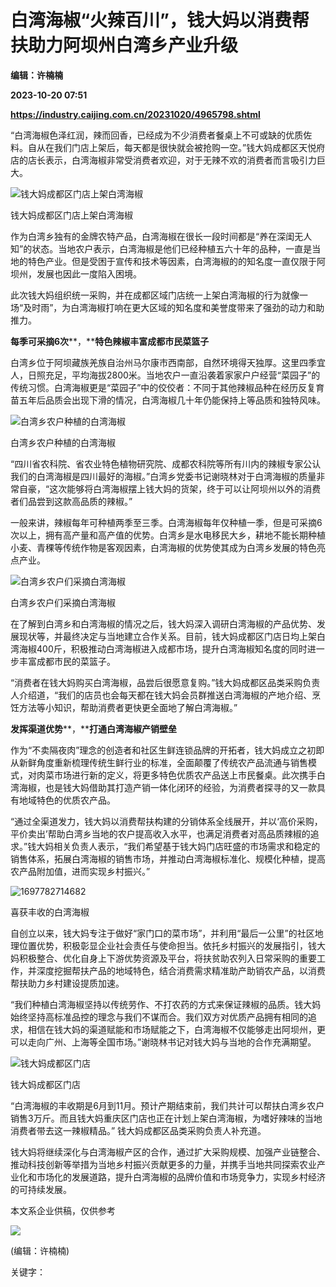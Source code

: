 # 白湾海椒“火辣百川”，钱大妈以消费帮扶助力阿坝州白湾乡产业升级
**编辑：许楠楠**

**2023-10-20 07:51**

**https://industry.caijing.com.cn/20231020/4965798.shtml**

“白湾海椒色泽红润，辣而回香，已经成为不少消费者餐桌上不可或缺的优质佐料。自从在我们门店上架后，每天都是很快就会被抢购一空。”钱大妈成都区天悦府店的店长表示，白湾海椒非常受消费者欢迎，对于无辣不欢的消费者而言吸引力巨大。

![钱大妈成都区门店上架白湾海椒](https://tx1.cdn.caijing.com.cn/2023/1020/1697782602678.jpg)

钱大妈成都区门店上架白湾海椒

作为白湾乡独有的金牌农特产品，白湾海椒在很长一段时间都是“养在深闺无人知”的状态。当地农户表示，白湾海椒是他们已经种植五六十年的品种，一直是当地的特色产业。但是受困于宣传和技术等因素，白湾海椒的的知名度一直仅限于阿坝州，发展也因此一度陷入困境。

此次钱大妈组织统一采购，并在成都区域门店统一上架白湾海椒的行为就像一场“及时雨”，为白湾海椒打响在更大区域的知名度和美誉度带来了强劲的动力和助推力。

**每季可采摘6次****，****特色辣椒丰富成都市民菜篮子**

白湾乡位于阿坝藏族羌族自治州马尔康市西南部，自然环境得天独厚。这里四季宜人，日照充足，平均海拔2800米。当地农户一直沿袭着家家户户经营“菜园子”的传统习惯。白湾海椒更是“菜园子”中的佼佼者：不同于其他辣椒品种在经历反复育苗五年后品质会出现下滑的情况，白湾海椒几十年仍能保持上等品质和独特风味。

![白湾乡农户种植的白湾海椒](https://tx3.cdn.caijing.com.cn/2023/1020/1697782639339.jpg)

白湾乡农户种植的白湾海椒

“四川省农科院、省农业特色植物研究院、成都农科院等所有川内的辣椒专家公认我们的白湾海椒是四川最好的海椒。”白湾乡党委书记谢晓林对于白湾海椒的质量非常自豪，“这次能够将白湾海椒摆上钱大妈的货架，终于可以让阿坝州以外的消费者们品尝到这款高品质的辣椒。”

一般来讲，辣椒每年可种植两季至三季。白湾海椒每年仅种植一季，但是可采摘6次以上，拥有高产量和高产值的优势。白湾乡是水电移民大乡，耕地不能长期种植小麦、青稞等传统作物是客观因素，白湾海椒的优势使其成为白湾乡发展的特色亮点产业。

![白湾乡农户们采摘白湾海椒](https://tx2.cdn.caijing.com.cn/2023/1020/1697782668508.jpg)

白湾乡农户们采摘白湾海椒

在了解到白湾乡和白湾海椒的情况之后，钱大妈深入调研白湾海椒的产品优势、发展现状等，并最终决定与当地建立合作关系。目前，钱大妈成都区门店日均上架白湾海椒400斤，积极推动白湾海椒进入成都市场，提升白湾海椒知名度的同时进一步丰富成都市民的菜篮子。

“消费者在钱大妈购买白湾海椒，品尝后很愿意复购。”钱大妈成都区品类采购负责人介绍道，“我们的店员也会每天都在钱大妈会员群推送白湾海椒的产地介绍、烹饪方法等小知识，帮助消费者更快更全面地了解白湾海椒。”

**发挥渠道优势****，****打通白湾海椒产销壁垒**

作为“不卖隔夜肉”理念的创造者和社区生鲜连锁品牌的开拓者，钱大妈成立之初即从新鲜角度重新梳理传统生鲜行业的标准，全面颠覆了传统农产品流通与销售模式，对肉菜市场进行新的定义，将更多特色优质农产品送上市民餐桌。此次携手白湾海椒，也是钱大妈借助其打造产销一体化闭环的经验，为消费者探寻的又一款具有地域特色的优质农产品。

“通过全渠道发力，钱大妈以消费帮扶构建的分销体系全线展开，并以‘高价采购，平价卖出’帮助白湾乡当地的农户提高收入水平，也满足消费者对高品质辣椒的追求。”钱大妈相关负责人表示，“我们希望基于钱大妈门店旺盛的市场需求和稳定的销售体系，拓展白湾海椒的销售市场，并推动白湾海椒标准化、规模化种植，提高农产品附加值，进而实现乡村振兴。”

![1697782714682](https://tx2.cdn.caijing.com.cn/2023/1020/1697782768608.jpg)

喜获丰收的白湾海椒

自创立以来，钱大妈专注于做好“家门口的菜市场”，并利用“最后一公里”的社区地理位置优势，积极彰显企业社会责任与使命担当。依托乡村振兴的发展指引，钱大妈积极整合、优化自身上下游优势资源及平台，将扶贫助农列入日常采购的重要工作，并深度挖掘帮扶产品的地域特色，结合消费需求精准助产助销农产品，以消费帮扶助力乡村建设提质加速。

“我们种植白湾海椒坚持以传统劳作、不打农药的方式来保证辣椒的品质。钱大妈始终坚持高标准品控的理念与我们不谋而合。我们双方对优质产品拥有相同的追求，相信在钱大妈的渠道赋能和市场赋能之下，白湾海椒不仅能够走出阿坝州，更可以走向广州、上海等全国市场。”谢晓林书记对钱大妈与当地的合作充满期望。

![钱大妈成都区门店](https://img4.caijing.com.cn/2023/1020/1697782733945.jpg)

钱大妈成都区门店

“白湾海椒的丰收期是6月到11月。预计产期结束前，我们共计可以帮扶白湾乡农户销售3万斤。而且钱大妈重庆区门店也正在计划上架白湾海椒，为嗜好辣味的当地消费者带去这一辣椒精品。” 钱大妈成都区品类采购负责人补充道。

钱大妈将继续深化与白湾海椒产区的合作，通过扩大采购规模、加强产业链整合、推动科技创新等举措为当地乡村振兴贡献更多的力量，并携手当地共同探索农业产业化和市场化的发展道路，提升白湾海椒的品牌价值和市场竞争力，实现乡村经济的可持续发展。

本文系企业供稿，仅供参考

![](https://tx1.cdn.caijing.com.cn/2014-03-27/114048455.jpg)

(编辑：许楠楠)

关键字：